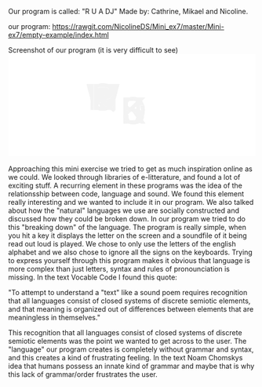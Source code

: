 Our program is called: "R U A DJ"
Made by: Cathrine, Mikael and Nicoline.

our program: https://rawgit.com/NicolineDS/Mini_ex7/master/Mini-ex7/empty-example/index.html







Screenshot of our program (it is very difficult to see)
![alt tekst](https://github.com/NicolineDS/Mini_ex7/blob/master/program.png?raw=true)

Approaching this mini exercise we tried to get as much inspiration online as we could. We looked through libraries of e-litterature, and found a lot of exciting stuff. 
A recurring element in these programs was the idea of the relationsship between code, language and sound. We found this element really interesting and we wanted to include it
in our program. We also talked about how the "natural" languages we use are socially constructed and discussed how they could be broken down. In our program we tried to 
do this "breaking down" of the language. The program is really simple, when you hit a key it displays the letter on the screen and a soundfile of it being read out loud is 
played. We chose to only use the letters of the english alphabet and we also chose to ignore all the signs on the keyboards. Trying to express yourself
through this program makes it obvious that language is more complex than just letters, syntax and rules of pronounciation is missing. In the text Vocable Code I found this 
quote:

"To attempt to understand a "text" like a sound poem  requires recognition that all languages consist of closed systems of discrete semiotic elements, and that meaning is
organized out of differences between elements that are meaningless in themselves."

This recognition that all languages consist of closed systems of discrete semiotic elements was the point we wanted to get across to the user. 
The "language" our program creates is completely without grammar and syntax, and this creates a kind of frustrating feeling. In the text Noam Chomskys
idea that humans possess an innate kind of grammar and maybe that is why this lack of grammar/order frustrates the user. 

